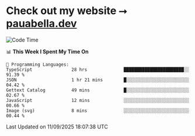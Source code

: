 # Check out my website ⭢ [pauabella.dev](https://pauabella.dev)

<!--START_SECTION:waka-->
![Code Time](http://img.shields.io/badge/Code%20Time-4%2C784%20hrs%2020%20mins-blue)

📊 **This Week I Spent My Time On** 

```text
💬 Programming Languages: 
TypeScript               28 hrs              ███████████████████████░░   91.39 % 
JSON                     1 hr 21 mins        █░░░░░░░░░░░░░░░░░░░░░░░░   04.42 % 
Gettext Catalog          49 mins             █░░░░░░░░░░░░░░░░░░░░░░░░   02.67 % 
JavaScript               12 mins             ░░░░░░░░░░░░░░░░░░░░░░░░░   00.66 % 
Image (svg)              8 mins              ░░░░░░░░░░░░░░░░░░░░░░░░░   00.44 % 
```


 Last Updated on 11/09/2025 18:07:38 UTC
<!--END_SECTION:waka-->

